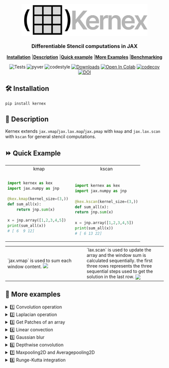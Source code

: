 <div align = "center">
<img  width=400 src="assets/kernexlogo.svg" align="center">

<h3 align="center">Differentiable Stencil computations in JAX </h2>

[**Installation**](#Installation)
|[**Description**](#Description)
|[**Quick example**](#QuickExample)
|[**More Examples**](#MoreExamples)
|[**Benchmarking**](#Benchmarking)

![Tests](https://github.com/ASEM000/kernex/actions/workflows/tests.yml/badge.svg)
![pyver](https://img.shields.io/badge/python-3.8%203.8%203.9%203.11-red)
![codestyle](https://img.shields.io/badge/codestyle-black-black)
[![Downloads](https://static.pepy.tech/badge/kernex)](https://pepy.tech/project/kernex)
[![Open In Colab](https://colab.research.google.com/assets/colab-badge.svg)](https://colab.research.google.com/drive/14UEqKzIyZsDzQ9IMeanvztXxbbbatTYV?usp=sharing)
[![codecov](https://codecov.io/gh/ASEM000/kernex/branch/main/graph/badge.svg?token=3KLL24Z94I)](https://codecov.io/gh/ASEM000/kernex)
[![DOI](https://zenodo.org/badge/512400616.svg)](https://zenodo.org/badge/latestdoi/512400616)

</div>

## 🛠️ Installation<a id="Installation"></a>

```python
pip install kernex
```

## 📖 Description<a id="Description"></a>

Kernex extends `jax.vmap`/`jax.lax.map`/`jax.pmap` with `kmap` and `jax.lax.scan` with `kscan` for general stencil computations.

## ⏩ Quick Example <a id="QuickExample">

<div align="center">
<table>
<tr>
<td width="50%" align="center" > kmap </td> <td align="center" > kscan </td>
</tr>
<tr>
<td>

```python
import kernex as kex
import jax.numpy as jnp

@kex.kmap(kernel_size=(3,))
def sum_all(x):
    return jnp.sum(x)

x = jnp.array([1,2,3,4,5])
print(sum_all(x))
# [ 6  9 12]
```

</td>
<td>
    
```python

import kernex as kex 
import jax.numpy as jnp

@kex.kscan(kernel_size=(3,))
def sum_all(x):
return jnp.sum(x)

x = jnp.array([1,2,3,4,5])
print(sum_all(x))
# [ 6 13 22]

````
</td>
</tr>
</table>

<table>
<tr>
<td width="50%">
`jax.vmap` is used to sum each window content.
<img src="assets/kmap_sum.png" width=400px>
</td>
<td>
`lax.scan` is used to update the array and the window sum is calculated sequentially.
the first three rows represents the three sequential steps used to get the solution in the last row.

<img align="center" src="assets/kscan_sum.png" width=400px>
</td>
</tr>
</table>
</div>




## 🔢 More examples<a id="MoreExamples"></a>

<details>
<summary>1️⃣ Convolution operation</summary>

```python
import jax
import jax.numpy as jnp
import kernex as kex

@jax.jit
@kex.kmap(
    kernel_size= (3,3,3),
    padding = ('valid','same','same'))
def kernex_conv2d(x,w):
    # JAX channel first conv2d with 3x3x3 kernel_size
    return jnp.sum(x*w)
```

</details>

<details>
<summary>2️⃣ Laplacian operation</summary>

```python
# see also
# https://numba.pydata.org/numba-doc/latest/user/stencil.html#basic-usage
import jax
import jax.numpy as jnp
import kernex as kex

@kex.kmap(
    kernel_size=(3,3),
    padding= 'valid',
    relative=True) # `relative`= True enables relative indexing
def laplacian(x):
    return ( 0*x[1,-1]  + 1*x[1,0]   + 0*x[1,1] +
             1*x[0,-1]  +-4*x[0,0]   + 1*x[0,1] +
             0*x[-1,-1] + 1*x[-1,0]  + 0*x[-1,1] )

print(laplacian(jnp.ones([10,10])))
# [[0., 0., 0., 0., 0., 0., 0., 0.],
#  [0., 0., 0., 0., 0., 0., 0., 0.],
#  [0., 0., 0., 0., 0., 0., 0., 0.],
#  [0., 0., 0., 0., 0., 0., 0., 0.],
#  [0., 0., 0., 0., 0., 0., 0., 0.],
#  [0., 0., 0., 0., 0., 0., 0., 0.],
#  [0., 0., 0., 0., 0., 0., 0., 0.],
#  [0., 0., 0., 0., 0., 0., 0., 0.]]

```

</details>

<details><summary>3️⃣ Get Patches of an array</summary>

```python

import jax
import jax.numpy as jnp
import kernex as kex

@kex.kmap(kernel_size=(3,3),relative=True)
def identity(x):
    # similar to numba.stencil
    # this function returns the top left cell in the padded/unpadded kernel view
    # or center cell if `relative`=True
    return x[0,0]

# unlike numba.stencil , vector output is allowed in kernex
# this function is similar to
# `jax.lax.conv_general_dilated_patches(x,(3,),(1,),padding='same')`
@jax.jit
@kex.kmap(kernel_size=(3,3),padding='same')
def get_3x3_patches(x):
    # returns 5x5x3x3 array
    return x

mat = jnp.arange(1,26).reshape(5,5)
print(mat)
# [[ 1  2  3  4  5]
#  [ 6  7  8  9 10]
#  [11 12 13 14 15]
#  [16 17 18 19 20]
#  [21 22 23 24 25]]


# get the view at array index = (0,0)
print(get_3x3_patches(mat)[0,0])
# [[0 0 0]
#  [0 1 2]
#  [0 6 7]]
```
</details>

<details>
<summary>4️⃣ Linear convection </summary>


<div align ="center">
<table>
<tr>
<td> Problem setup </td> <td> Stencil view  </td>
</tr>
<tr>
<td>

<img src="assets/linear_convection_init.png" width="500px">

</td>
<td>

<img src="assets/linear_convection_view.png" width="500px">

</td>
</tr>
</table>
</div>

```python

import jax
import jax.numpy as jnp
import kernex as kex
import matplotlib.pyplot as plt

# see https://nbviewer.org/github/barbagroup/CFDPython/blob/master/lessons/01_Step_1.ipynb

tmax,xmax = 0.5,2.0
nt,nx = 151,51
dt,dx = tmax/(nt-1) , xmax/(nx-1)
u = jnp.ones([nt,nx])
c = 0.5

# kscan moves sequentially in row-major order and updates in-place using lax.scan.

F = kernex.kscan(
        kernel_size = (3,3),
        padding = ((1,1),(1,1)),
        # n for time axis , i for spatial axis (optional naming)
        named_axis={0:'n',1:'i'},  
        relative=True
    )


# boundary condtion as a function
def bc(u):
    return 1

# initial condtion as a function
def ic1(u):
    return 1

def ic2(u):
    return 2

def linear_convection(u):
    return ( u['i','n-1'] - (c*dt/dx) * (u['i','n-1'] - u['i-1','n-1']) )


F[:,0]  = F[:,-1] = bc # assign 1 for left and right boundary for all t

# square wave initial condition
F[:,:int((nx-1)/4)+1] = F[:,int((nx-1)/2):] = ic1
F[0:1, int((nx-1)/4)+1 : int((nx-1)/2)] = ic2

# assign linear convection function for
# interior spatial location [1:-1]
# and start from t>0  [1:]
F[1:,1:-1] = linear_convection

kx_solution = F(jnp.array(u))

plt.figure(figsize=(20,7))
for line in kx_solution[::20]:
    plt.plot(jnp.linspace(0,xmax,nx),line)

```

<img src="assets/linear_convection.svg">

</details>

<details><summary>5️⃣ Gaussian blur</summary>

```python

import jax
import jax.numpy as jnp
import kernex as kex

def gaussian_blur(image, sigma, kernel_size):
    x = jnp.linspace(-(kernel_size - 1) / 2.0, (kernel_size- 1) / 2.0, kernel_size)
    w = jnp.exp(-0.5 * jnp.square(x) * jax.lax.rsqrt(sigma))
    w = jnp.outer(w, w)
    w = w / w.sum()

    @kex.kmap(kernel_size=(kernel_size, kernel_size), padding="same")
    def conv(x):
        return jnp.sum(x * w)

    return conv(image)


```

</details>

<details > <summary>6️⃣ Depthwise convolution </summary>
     
```python

import jax
import jax.numpy as jnp
import kernex as kex

@jax.jit
@jax.vmap
@kex.kmap(
kernel_size= (3,3),
padding = ('same','same'))
def kernex_depthwise_conv2d(x,w): # Channel-first depthwise convolution # jax.debug.print("x=\n{a}\nw=\n{b} \n\n",a=x, b=w)
return jnp.sum(x\*w)

h,w,c = 5,5,2
k=3

x = jnp.arange(1,h*w*c+1).reshape(c,h,w)
w = jnp.arange(1,k*k*c+1).reshape(c,k,k)
print(kernex_depthwise_conv2d(x,w))
````

</details>

<details> <summary>7️⃣ Maxpooling2D and Averagepooling2D </summary>

```python

@jax.vmap # vectorize over the channel dimension
@kex.kmap(kernel_size=(3,3), strides=(2,2))
def maxpool_2d(x):
    # define the kernel for the Maxpool operation over the spatial dimensions
    return jnp.max(x)

@jax.vmap # vectorize over the channel dimension
@kex.kmap(kernel_size=(3,3), strides=(2,2))
def avgpool_2d(x):
    # define the kernel for the Average pool operation over the spatial dimensions
    return jnp.mean(x)

````

</details>

<details><summary>8️⃣ Runge-Kutta integration</summary>

```python

# lets solve dydt = y, where y0 = 1 and y(t)=e^t
# using Runge-Kutta 4th order method
# f(t,y) = y
import jax.numpy as jnp
import matplotlib.pyplot as plt
import kernex as kex


t = jnp.linspace(0, 1, 5)
y = jnp.zeros(5)
x = jnp.stack([y, t], axis=0)
dt = t[1] - t[0]  # 0.1
f = lambda tn, yn: yn


def ic(x):
    """ initial condition y0 = 1 """
    return 1.


def rk4(x):
    """ runge kutta 4th order integration step """
    # ┌────┬────┬────┐      ┌──────┬──────┬──────┐
    # │ y0 │*y1*│ y2 │      │[0,-1]│[0, 0]│[0, 1]│
    # ├────┼────┼────┤ ==>  ├──────┼──────┼──────┤
    # │ t0 │ t1 │ t2 │      │[1,-1]│[1, 0]│[1, 1]│
    # └────┴────┴────┘      └──────┴──────┴──────┘
    t0 = x[1, -1]
    y0 = x[0, -1]
    k1 = dt * f(t0, y0)
    k2 = dt * f(t0 + dt / 2, y0 + 1 / 2 * k1)
    k3 = dt * f(t0 + dt / 2, y0 + 1 / 2 * k2)
    k4 = dt * f(t0 + dt, y0 + k3)
    yn_1 = y0 + 1 / 6 * (k1 + 2 * k2 + 2 * k3 + k4)
    return yn_1


F = kex.kscan(kernel_size=(2, 3), relative=True, padding=((0, 1)))  # kernel size = 3

F[0:1, 1:] = rk4
F[0, 0] = ic
# compile the solver
solver = jax.jit(F.__call__)
y = solver(x)[0, :]

plt.plot(t, y, '-o', label='rk4')
plt.plot(t, jnp.exp(t), '-o', label='analytical')
plt.legend()

```

![img](assets/rk4.svg)

</details>
